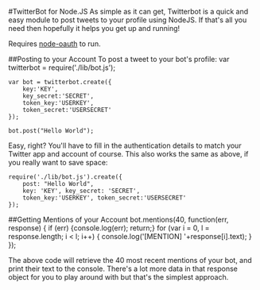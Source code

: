 #TwitterBot for Node.JS
As simple as it can get, Twitterbot is a quick and easy module
to post tweets to your profile using NodeJS. If that's all you need
then hopefully it helps you get up and running!

Requires [node-oauth](https://github.com/ciaranj/node-oauth) to run.

##Posting to your Account
To post a tweet to your bot's profile:
    var twitterbot = require('./lib/bot.js');
    
    var bot = twitterbot.create({
        key:'KEY',
    	key_secret:'SECRET',
    	token_key:'USERKEY',
    	token_secret:'USERSECRET'
    });

    bot.post("Hello World");
    
Easy, right? You'll have to fill in the authentication details to match your Twitter app and
account of course. This also works the same as above, if you really want
to save space:

    require('./lib/bot.js').create({
        post: "Hello World",
        key: 'KEY', key_secret: 'SECRET',
        token_key:'USERKEY', token_secret:'USERSECRET'
    });
    
##Getting Mentions of your Account
    bot.mentions(40, function(err, response) {
        if (err) {console.log(err); return;}
        for (var i = 0, l = response.length; i < l; i++) {
    		console.log('[MENTION] '+response[i].text);
    	}
    });
    
The above code will retrieve the 40 most recent mentions of your bot, and print their text to
the console. There's a lot more data in that response object for you to play around with
but that's the simplest approach.